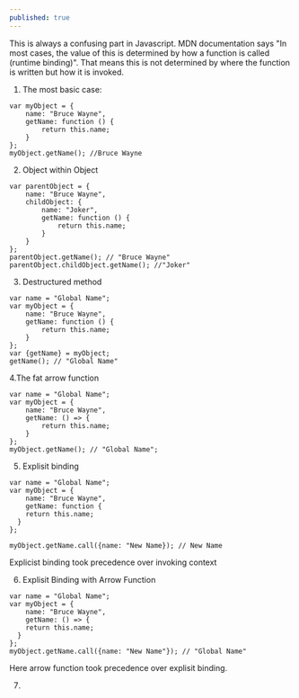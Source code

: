 ```yaml
---
published: true
---
```

This is always a confusing part in Javascript. MDN documentation says "In most cases, the value of this is determined by how a function is called (runtime binding)". That means this is not determined by where the function is written but how it is invoked.

1. The most basic case:
```
var myObject = {
	name: "Bruce Wayne",
  	getName: function () {
    	return this.name;
  	}
};
myObject.getName(); //Bruce Wayne
```


2. Object within Object
```
var parentObject = {
	name: "Bruce Wayne",
    childObject: {
    	name: "Joker",
    	getName: function () {
     		return this.name;
    	}
  	}
};
parentObject.getName(); // "Bruce Wayne"
parentObject.childObject.getName(); //"Joker"
```

3. Destructured method

```
var name = "Global Name";
var myObject = {
	name: "Bruce Wayne",
  	getName: function () {
    	return this.name;
    }
};
var {getName} = myObject;
getName(); // "Global Name"
```

4.The fat arrow function

```
var name = "Global Name";
var myObject = {
	name: "Bruce Wayne",
	getName: () => {
    	return this.name;
  	}
};
myObject.getName(); // "Global Name";
```
5. Explisit binding



```
var name = "Global Name";
var myObject = {
	name: "Bruce Wayne",
	getName: function {
    return this.name;
  }
};

myObject.getName.call({name: "New Name}); // New Name
```
Explicist binding took precedence over invoking context

6. Explisit Binding with Arrow Function
```
var name = "Global Name";
var myObject = {
	name: "Bruce Wayne",
	getName: () => {
    return this.name;
  }
};
myObject.getName.call({name: "New Name"}); // "Global Name"
```
Here arrow function took precedence over explisit binding.

7. 




